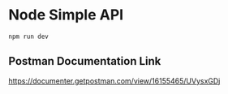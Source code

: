 # Node Simple API
```
npm run dev
```

## Postman Documentation Link
https://documenter.getpostman.com/view/16155465/UVysxGDj
